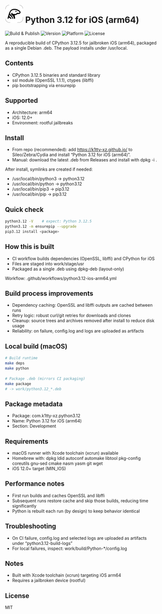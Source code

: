 # <img src="/icons/AppIcon-1024pt-squircle.png" alt="Icon" width="60"> Python 3.12 for iOS (arm64)

![Build & Publish](https://github.com/k1tty-xz/python3.12-ios-arm64/actions/workflows/python3.12-ios-arm64.yml/badge.svg)
![Version](https://img.shields.io/badge/Python-3.12.5-blue.svg)
![Platform](https://img.shields.io/badge/Platform-iOS%2012.0+-lightgrey.svg)
![License](https://img.shields.io/badge/License-MIT-green.svg)

A reproducible build of CPython 3.12.5 for jailbroken iOS (arm64), packaged as a single Debian .deb. The payload installs under /usr/local.

## Contents
- CPython 3.12.5 binaries and standard library
- ssl module (OpenSSL 1.1.1), ctypes (libffi)
- pip bootstrapping via ensurepip

## Supported
- Architecture: arm64
- iOS: 12.0+
- Environment: rootful jailbreaks

## Install
- From repo (recommended): add https://k1tty-xz.github.io/ to Sileo/Zebra/Cydia and install “Python 3.12 for iOS (arm64)”.
- Manual: download the latest .deb from Releases and install with dpkg -i <file>.

After install, symlinks are created if needed:
- /usr/local/bin/python3 -> python3.12
- /usr/local/bin/python  -> python3.12
- /usr/local/bin/pip3    -> pip3.12
- /usr/local/bin/pip     -> pip3.12

## Quick check
```sh
python3.12 -V    # expect: Python 3.12.5
python3.12 -m ensurepip --upgrade
pip3.12 install <package>
```

## How this is built
- CI workflow builds dependencies (OpenSSL, libffi) and CPython for iOS
- Files are staged into work/stage/usr
- Packaged as a single .deb using dpkg-deb (layout-only)

Workflow: .github/workflows/python3.12-ios-arm64.yml

## Build process improvements
- Dependency caching: OpenSSL and libffi outputs are cached between runs
- Retry logic: robust curl/git retries for downloads and clones
- Cleanup: source trees and archives removed after install to reduce disk usage
- Reliability: on failure, config.log and logs are uploaded as artifacts

## Local build (macOS)
```sh
# Build runtime
make deps
make python

# Package .deb (mirrors CI packaging)
make package
# -> work/python3.12_*.deb
```

## Package metadata
- Package: com.k1tty-xz.python3.12
- Name: Python 3.12 for iOS (arm64)
- Section: Development

## Requirements
- macOS runner with Xcode toolchain (xcrun) available
- Homebrew with: dpkg ldid autoconf automake libtool pkg-config coreutils gnu-sed cmake nasm yasm git wget
- iOS 12.0+ target (MIN_IOS)

## Performance notes
- First run builds and caches OpenSSL and libffi
- Subsequent runs restore cache and skip those builds, reducing time significantly
- Python is rebuilt each run (by design) to keep behavior identical

## Troubleshooting
- On CI failure, config.log and selected logs are uploaded as artifacts under “python3.12-build-logs”
- For local failures, inspect: work/build/Python-*/config.log

## Notes
- Built with Xcode toolchain (xcrun) targeting iOS arm64
- Requires a jailbroken device (rootful)

## License
MIT
